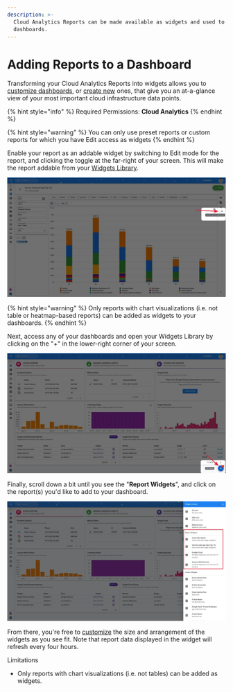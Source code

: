 ```yaml
---
description: >-
  Cloud Analytics Reports can be made available as widgets and used to build
  dashboards.
---
```


# Adding Reports to a Dashboard

Transforming your Cloud Analytics Reports into widgets allows you to [customize dashboards](customizing-dashboards.md), or [create new](creating-a-new-dashboard.md) ones, that give you an at-a-glance view of your most important cloud infrastructure data points.

{% hint style="info" %}
Required Permissions: **Cloud Analytics**
{% endhint %}

{% hint style="warning" %}
You can only use preset reports or custom reports for which you have Edit access as widgets 
{% endhint %}

Enable your report as an addable widget by switching to Edit mode for the report, and clicking the toggle at the far-right of your screen. This will make the report addable from your [Widgets Library](widgets-overview.md).

![](../.gitbook/assets/addtowidgetlibrary.jpg)

{% hint style="warning" %}
Only reports with chart visualizations \(i.e. not table or heatmap-based reports\) can be added as widgets to your dashboards.
{% endhint %}

Next, access any of your dashboards and open your Widgets Library by clicking on the "+" in the lower-right corner of your screen.

![](../.gitbook/assets/addwidgets.jpg)

Finally, scroll down a bit until you see the "**Report Widgets**", and click on the report\(s\) you'd like to add to your dashboard.

![](../.gitbook/assets/reportswidgets.jpg)

From there, you're free to [customize](customizing-dashboards.md) the size and arrangement of the widgets as you see fit. Note that report data displayed in the widget will refresh every four hours. 

Limitations

* Only reports with chart visualizations \(i.e. not tables\) can be added as widgets.

